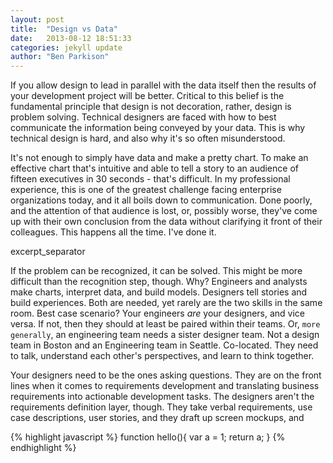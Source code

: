 ```yaml
---
layout: post
title:  "Design vs Data"
date:   2013-08-12 18:51:33
categories: jekyll update
author: "Ben Parkison"
---
```



If you allow design to lead in parallel with the data itself then the results of your development project will be better.  Critical to this belief is the fundamental principle that design is not decoration, rather, design is problem solving. Technical designers are faced with how to best communicate the information being conveyed by your data.  This is why technical design is hard, and also why it's so often misunderstood.

It's not enough to simply have data and make a pretty chart.  To make an effective chart that's intuitive and able to tell a story to an audience of fifteen executives in 30 seconds - that's difficult.  In my professional experience, this is one of the greatest challenge facing enterprise organizations today, and it all boils down to communication.  Done poorly, and the attention of that audience is lost, or, possibly worse, they've come up with their own conclusion from the data without clarifying it front of their colleagues.  This happens all the time.  I've done it.

excerpt_separator

If the problem can be recognized, it can be solved.  This might be more difficult than the recognition step, though.  Why?  Engineers and analysts make charts, interpret data, and build models.  Designers tell stories and build experiences.  Both are needed, yet rarely are the two skills in the same room.  Best case scenario?  Your engineers _are_ your designers, and vice versa.  If not, then they should at least be paired within their teams.  Or, `more generally`, an engineering team needs a sister designer team.  Not a design team in Boston and an Engineering team in Seattle.  Co-located.  They need to talk, understand each other's perspectives, and learn to think together.

Your designers need to be the ones asking questions.  They are on the front lines when it comes to requirements development and translating business requirements into actionable development tasks.  The designers aren't the requirements definition layer, though.  They take verbal requirements, use case descriptions, user stories, and they draft up screen mockups, and

{% highlight javascript %}
function hello(){
  var a = 1;
  return a;
}
{% endhighlight %}